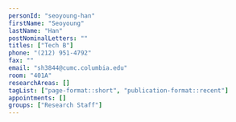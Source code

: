 ```yaml
---
personId: "seoyoung-han"
firstName: "Seoyoung"
lastName: "Han"
postNominalLetters: ""
titles: ["Tech B"]
phone: "(212) 951-4792"
fax: ""
email: "sh3844@cumc.columbia.edu"
room: "401A"
researchAreas: []
tagList: ["page-format::short", "publication-format::recent"]
appointments: []
groups: ["Research Staff"]
---
```

